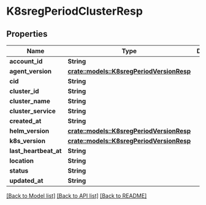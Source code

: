 # K8sregPeriodClusterResp

## Properties

Name | Type | Description | Notes
------------ | ------------- | ------------- | -------------
**account_id** | **String** |  | 
**agent_version** | [**crate::models::K8sregPeriodVersionResp**](k8sreg.VersionResp.md) |  | 
**cid** | **String** |  | 
**cluster_id** | **String** |  | 
**cluster_name** | **String** |  | 
**cluster_service** | **String** |  | 
**created_at** | **String** |  | 
**helm_version** | [**crate::models::K8sregPeriodVersionResp**](k8sreg.VersionResp.md) |  | 
**k8s_version** | [**crate::models::K8sregPeriodVersionResp**](k8sreg.VersionResp.md) |  | 
**last_heartbeat_at** | **String** |  | 
**location** | **String** |  | 
**status** | **String** |  | 
**updated_at** | **String** |  | 

[[Back to Model list]](../README.md#documentation-for-models) [[Back to API list]](../README.md#documentation-for-api-endpoints) [[Back to README]](../README.md)


